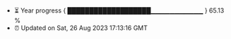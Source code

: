 - ⏳ Year progress { ███████████████████▁▁▁▁▁▁▁▁▁▁▁ } 65.13 %
- ⏰ Updated on Sat, 26 Aug 2023 17:13:16 GMT

